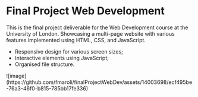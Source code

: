 <h1>Final Project Web Development</h1>
This is the final project deliverable for the Web Development course at the University of London. Showcasing a multi-page website with various features implemented using HTML, CSS, and JavaScript.
<ul>
  <li>Responsive design for various screen sizes;</li>
  <li>Interactive elements using JavaScript;</li>
  <li>Organised file structure.</li>
</ul>
![image](https://github.com/fmaroli/finalProjectWebDev/assets/14003698/ecf495be-76a3-46f0-b815-785bb17fe336)
